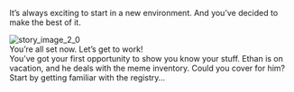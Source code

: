 It’s always exciting to start in a new environment. And you’ve decided to make the best of it.

<Spacer />

<ContentWrapp>
  <div class="imgContainer">
    <img alt="story_image_2_0" src="/images/splash/splash-3.png">
  </div>

  <div class="itemsContainer">
    <div class="item-text">
      You’re all set now. Let’s get to work!
    </div>
    <div class="item-text">
      You’ve got your first opportunity to show you know your stuff. Ethan is on vacation, and he deals with the meme inventory. Could you cover for him? Start by getting familiar with the registry…
    </div>
  </div>
</ContentWrapp>